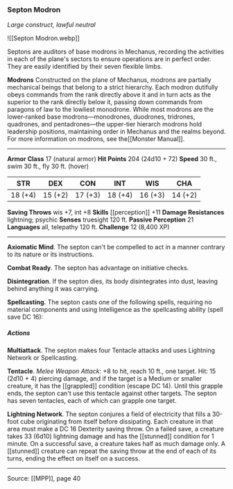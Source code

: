 ### Septon Modron
_Large construct, lawful neutral_

![[Septon Modron.webp]]

Septons are auditors of base modrons in Mechanus, recording the activities in each of the plane's sectors to ensure operations are in perfect order. They are easily identified by their seven flexible limbs.


**Modrons** Constructed on the plane of Mechanus, modrons are partially mechanical beings that belong to a strict hierarchy. Each modron dutifully obeys commands from the rank directly above it and in turn acts as the superior to the rank directly below it, passing down commands from paragons of law to the lowliest monodrone. While most modrons are the lower-ranked base modrons—monodrones, duodrones, tridrones, quadrones, and pentadrones—the upper-tier hierarch modrons hold leadership positions, maintaining order in Mechanus and the realms beyond. For more information on modrons, see the[[Monster Manual]].





---

**Armor Class** 17 (natural armor)
**Hit Points** 204 (24d10 + 72)
**Speed** 30 ft., swim 30 ft., fly 30 ft. (hover)

| STR     | DEX     | CON     | INT     | WIS     | CHA     |
|---------|---------|---------|---------|---------|---------|
| 18 (+4) | 15 (+2) | 17 (+3) | 18 (+4) | 16 (+3) | 14 (+2) |

**Saving Throws** wis +7, int +8
**Skills** [[perception]] +11
**Damage Resistances** lightning; psychic
**Senses** truesight 120 ft.
**Passive Perception** 21
**Languages** all, telepathy 120 ft.
**Challenge** 12 (8,400 XP)

---

**Axiomatic Mind**. The septon can't be compelled to act in a manner contrary to its nature or its instructions.

**Combat Ready**. The septon has advantage on initiative checks.

**Disintegration**. If the septon dies, its body disintegrates into dust, leaving behind anything it was carrying.

**Spellcasting.** The septon casts one of the following spells, requiring no material components and using Intelligence as the spellcasting ability (spell save DC 16):

##### Actions
**Multiattack**. The septon makes four Tentacle attacks and uses Lightning Network or Spellcasting.

**Tentacle**. _Melee Weapon Attack:_ +8 to hit, reach 10 ft., one target. Hit: 15 (2d10 + 4) piercing damage, and if the target is a Medium or smaller creature, it has the [[grappled]] condition (escape DC 14). Until this grapple ends, the septon can't use this tentacle against other targets. The septon has seven tentacles, each of which can grapple one target.

**Lightning Network**. The septon conjures a field of electricity that fills a 30-foot cube originating from itself before dissipating. Each creature in that area must make a DC 16 Dexterity saving throw. On a failed save, a creature takes 33 (6d10) lightning damage and has the [[stunned]] condition for 1 minute. On a successful save, a creature takes half as much damage only. A [[stunned]] creature can repeat the saving throw at the end of each of its turns, ending the effect on itself on a success.


---

Source: [[MPP]], page 40